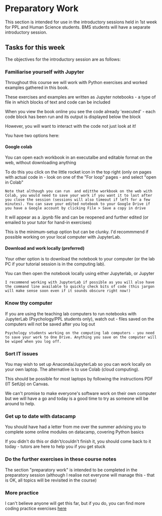 # Preparatory Work

This section is intended for use in the introductory sessions held in 1st week for PPL and Human Science students. BMS students will have a separate introductory session.

## Tasks for this week

The objectives for the introductory session are as follows:

### Familiarise yourself with Jupyter

Throughout this course we will work with Python exercises and worked examples gathered in this book.

These exercises and examples are written as Jupyter notebooks - a type of file in which blocks of text and code can be included

When you view the book online you see the code already 'executed' - each code block has been run and its output is displayed below the block

However, you will want to interact with the code not just look at it!

You have two options here:

#### Google colab

You can open each workbook in an executalbe and editable format on the web, without downloading anything

To do this you click on the little rocket icon in the top right (only on pages with actual code in - look on one of the "For loop" pages - and select "open in Colab"

```{warning}
Note that although you can run  and editthe workbook on the web with Colab, you would need to save your work if you want it to last after you close the session (sessions will also timeout if left for a few minutes). You can save your edited notebook to your Google Drive if you have a Google account by clicking File > Save a copy in drive
```

It will appear as a .ipynb file and can be reopened and further edited (or emailed to your tutor for hand-in exercises)

This is the minimum-setup option but can be clunky. I'd recommmend if possible working on your local computer with JupyterLab.

#### Download and work locally (preferred)

Your other option is to download the notebook to your computer (or the lab PC if your tutorial session is in the computing lab).

You can then open the notebook locally using either Jupyterlab, or Jupyter

```{tip}
I recommend working with JupyterLab if possible as you will also have the command line available to quickly check bits of code (this jargon will make sense soon even if it sounds obscure right now!)
```

### Know thy computer

If you are using the teaching lab computers to run notebooks with JupyterLab (Psychology/PPL students only), watch out - files saved on the computers will not be saved after you log out

```{warning}
Psychology students working on the computing lab computers - you need to save your work to One Drive. Anything you save on the computer will be wiped when you log off.
```

### Sort IT issues

You may wish to set up Anaconda/JupyterLab so you can work locally on your own laptop. The alternative is to use Colab (cloud computing).

This should be possible for most laptops by following the instructions PDF (IT SetUp) on Canvas.

We can't promise to make everyone's software work on their own computer but we will have a go and today is a good time to try as someone will be around to help.


### Get up to date with datacamp

You should have had a letter from me over the summer advising you to complete some online modules on datacamp, covering Python basics

If you didn't do this or didn't/couldn't finish it, you should come back to it today - tutors are here to help you if you get stuck


### Do the further exercises in these course notes

The section "preparatory work" is intended to be completed in the preparatory session (although I realise not everyone will manage this - that is OK, all topics will be revisited in the course)

### More practice

I can't believe anyone will get this far, but if you do, you can find more coding practice exercises <a href="https://pynative.com/python-basic-exercise-for-beginners/">here</a>
